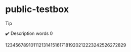 # public-testbox
> [!Tip]
> :heavy_check_mark: Description words 0

1234567891011121314151617181920212223242526272829
